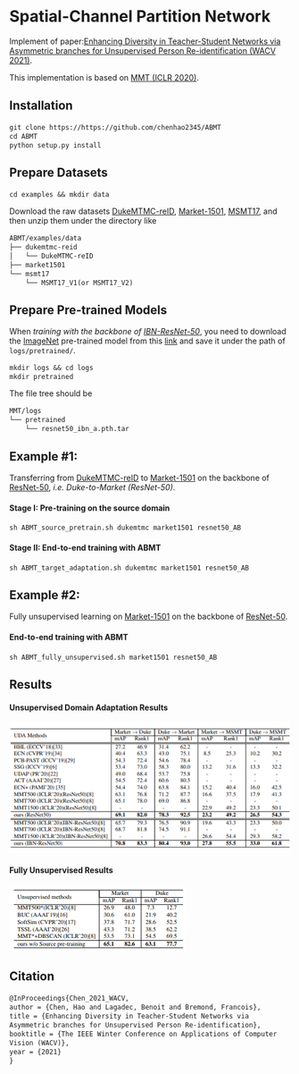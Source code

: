 # Spatial-Channel Partition Network
Implement of paper:[Enhancing Diversity in Teacher-Student Networks via Asymmetric branches for Unsupervised Person Re-identification (WACV 2021)]().

This implementation is based on [MMT (ICLR 2020)](https://github.com/yxgeee/MMT).

## Installation

```shell
git clone https://https://github.com/chenhao2345/ABMT
cd ABMT
python setup.py install
```

## Prepare Datasets

```shell
cd examples && mkdir data
```
Download the raw datasets [DukeMTMC-reID](https://arxiv.org/abs/1609.01775), [Market-1501](https://www.cv-foundation.org/openaccess/content_iccv_2015/papers/Zheng_Scalable_Person_Re-Identification_ICCV_2015_paper.pdf), [MSMT17](https://arxiv.org/abs/1711.08565),
and then unzip them under the directory like
```
ABMT/examples/data
├── dukemtmc-reid
│   └── DukeMTMC-reID
├── market1501
└── msmt17
    └── MSMT17_V1(or MSMT17_V2)
```

## Prepare Pre-trained Models
When *training with the backbone of [IBN-ResNet-50](https://arxiv.org/abs/1807.09441)*, you need to download the [ImageNet](http://www.image-net.org/) pre-trained model from this [link](https://drive.google.com/drive/folders/1thS2B8UOSBi_cJX6zRy6YYRwz_nVFI_S) and save it under the path of `logs/pretrained/`.
```shell
mkdir logs && cd logs
mkdir pretrained
```
The file tree should be
```
MMT/logs
└── pretrained
    └── resnet50_ibn_a.pth.tar
```

## Example #1:
Transferring from [DukeMTMC-reID](https://arxiv.org/abs/1609.01775) to [Market-1501](https://www.cv-foundation.org/openaccess/content_iccv_2015/papers/Zheng_Scalable_Person_Re-Identification_ICCV_2015_paper.pdf) on the backbone of [ResNet-50](https://arxiv.org/abs/1512.03385), *i.e. Duke-to-Market (ResNet-50)*.
#### Stage I: Pre-training on the source domain

```shell
sh ABMT_source_pretrain.sh dukemtmc market1501 resnet50_AB 
```

#### Stage II: End-to-end training with ABMT 

```shell
sh ABMT_target_adaptation.sh dukemtmc market1501 resnet50_AB
```

## Example #2:
Fully unsupervised learning on [Market-1501](https://www.cv-foundation.org/openaccess/content_iccv_2015/papers/Zheng_Scalable_Person_Re-Identification_ICCV_2015_paper.pdf) on the backbone of [ResNet-50](https://arxiv.org/abs/1512.03385).

#### End-to-end training with ABMT

```shell
sh ABMT_fully_unsupervised.sh market1501 resnet50_AB
```

## Results
#### Unsupervised Domain Adaptation Results
![UDA results](figs/UDA_results.png)

#### Fully Unsupervised Results
![fully unsupervised results](figs/fully_unsupervised_results.png)

## Citation

```text
@InProceedings{Chen_2021_WACV,
author = {Chen, Hao and Lagadec, Benoit and Bremond, Francois},
title = {Enhancing Diversity in Teacher-Student Networks via Asymmetric branches for Unsupervised Person Re-identification},
booktitle = {The IEEE Winter Conference on Applications of Computer Vision (WACV)},
year = {2021}
}
```
